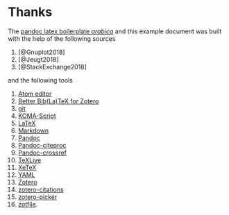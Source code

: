 # Thanks

The [pandoc latex boilerplate *arabica*](https://github.com/qualiacode/arabica) and this example document was built with the help of the following sources

1. [@Gnuplot2018]
2. [@Jeugt2018]
3. [@StackExchange2018]

and the following tools

1. [Atom editor](https://atom.io/)
2. [Better Bib(La)TeX for Zotero](https://retorque.re/zotero-better-bibtex/)
3. [git](https://git-scm.com/)
4. [KOMA-Script](https://ctan.org/pkg/koma-script?lang=en)
5. [LaTeX](https://www.latex-project.org/)
6. [Markdown](https://daringfireball.net/projects/markdown/)
7. [Pandoc](http://pandoc.org/)
8. [Pandoc-citeproc](https://github.com/jgm/pandoc-citeproc)
9. [Pandoc-crossref](https://github.com/lierdakil/pandoc-crossref)
10. [TeXLive](https://www.tug.org/texlive/)
11. [XeTeX](http://xetex.sourceforge.net/)
12. [YAML](http://yaml.org/)
13. [Zotero](https://www.zotero.org/)
14. [zotero-citations](https://github.com/retorquere/zotero-citations)
15. [zotero-picker](https://github.com/oztalha/zotero-picker/)
16. [zotfile](https://github.com/jlegewie/zotfile).
